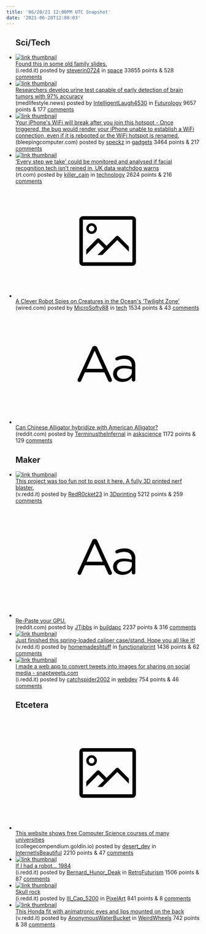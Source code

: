 ```yaml
---
title: '06/20/21 12:00PM UTC Snapshot'
date: '2021-06-20T12:00:03'
---
```

<ul>
<h2>Sci/Tech</h2>

<li><a href='https://i.redd.it/6pu4jyn1nb671.jpg'><img src='https://b.thumbs.redditmedia.com/5sV5E9PcIi9auB6x7y2uiX1UlWFvUvHFWzVdTjMkZ_k.jpg' alt='link thumbnail'></a><div><div class='linkTitle'><a href='https://i.redd.it/6pu4jyn1nb671.jpg'>Found this in some old family slides.</a></div>(i.redd.it) posted by <a href='https://www.reddit.com/user/steverin0724'>steverin0724</a> in <a href='https://www.reddit.com/r/space'>space</a> 33855 points & 528 <a href='https://www.reddit.com/r/space/comments/o3uck1/found_this_in_some_old_family_slides/'>comments</a></div></li>

<li><a href='https://medlifestyle.news/2021/06/19/researchers-develop-urine-test-capable-of-early-detection-of-brain-tumors-with-97-accuracy/'><img src='https://a.thumbs.redditmedia.com/mMTowoEgmRiN8tKgCMuS6lJiD-ZFaGjrSR04Y4bWQt4.jpg' alt='link thumbnail'></a><div><div class='linkTitle'><a href='https://medlifestyle.news/2021/06/19/researchers-develop-urine-test-capable-of-early-detection-of-brain-tumors-with-97-accuracy/'>Researchers develop urine test capable of early detection of brain tumors with 97% accuracy</a></div>(medlifestyle.news) posted by <a href='https://www.reddit.com/user/IntelligentLaugh4530'>IntelligentLaugh4530</a> in <a href='https://www.reddit.com/r/Futurology'>Futurology</a> 9657 points & 177 <a href='https://www.reddit.com/r/Futurology/comments/o3xy2l/researchers_develop_urine_test_capable_of_early/'>comments</a></div></li>

<li><a href='https://www.bleepingcomputer.com/news/security/your-iphones-wifi-will-break-after-you-join-this-hotspot/'><img src='https://b.thumbs.redditmedia.com/6x6ItIYAEuw-E5W2lxbVTb1-6ZrEDXYZoNPmqArGsUQ.jpg' alt='link thumbnail'></a><div><div class='linkTitle'><a href='https://www.bleepingcomputer.com/news/security/your-iphones-wifi-will-break-after-you-join-this-hotspot/'>Your iPhone's WiFi will break after you join this hotspot - Once triggered, the bug would render your iPhone unable to establish a WiFi connection, even if it is rebooted or the WiFi hotspot is renamed.</a></div>(bleepingcomputer.com) posted by <a href='https://www.reddit.com/user/speckz'>speckz</a> in <a href='https://www.reddit.com/r/gadgets'>gadgets</a> 3464 points & 217 <a href='https://www.reddit.com/r/gadgets/comments/o3nn8s/your_iphones_wifi_will_break_after_you_join_this/'>comments</a></div></li>

<li><a href='https://www.rt.com/uk/527029-facial-recognition-privacy-ico/'><img src='https://b.thumbs.redditmedia.com/tIvMXRJQLEfY9m_3NEkeVVZgWXq4cqh4DdNm8g0tXzA.jpg' alt='link thumbnail'></a><div><div class='linkTitle'><a href='https://www.rt.com/uk/527029-facial-recognition-privacy-ico/'>‘Every step we take’ could be monitored and analysed if facial recognition tech isn’t reined in, UK data watchdog warns</a></div>(rt.com) posted by <a href='https://www.reddit.com/user/killer_cain'>killer_cain</a> in <a href='https://www.reddit.com/r/technology'>technology</a> 2624 points & 216 <a href='https://www.reddit.com/r/technology/comments/o3eqij/every_step_we_take_could_be_monitored_and/'>comments</a></div></li>

<li><a href='https://www.wired.com/story/a-clever-robot-spies-on-creatures-in-the-oceans-twilight-zone/#intcid=_wired-homepage-right-rail_f80469c3-7249-4439-b6ce-b36b02189dcd_popular4-1'><svg version='1.1' viewBox='-34 -14 104 64' preserveAspectRatio='xMidYMid meet' xmlns='http://www.w3.org/2000/svg' xmlns:xlink='http://www.w3.org/1999/xlink'>
    <title>link thumbnail</title>
    <path d='M32,4H4A2,2,0,0,0,2,6V30a2,2,0,0,0,2,2H32a2,2,0,0,0,2-2V6A2,2,0,0,0,32,4ZM4,30V6H32V30Z'></path>
    <path d='M8.92,14a3,3,0,1,0-3-3A3,3,0,0,0,8.92,14Zm0-4.6A1.6,1.6,0,1,1,7.33,11,1.6,1.6,0,0,1,8.92,9.41Z'></path>
    <path d='M22.78,15.37l-5.4,5.4-4-4a1,1,0,0,0-1.41,0L5.92,22.9v2.83l6.79-6.79L16,22.18l-3.75,3.75H15l8.45-8.45L30,24V21.18l-5.81-5.81A1,1,0,0,0,22.78,15.37Z'></path>
    </svg></a><div><div class='linkTitle'><a href='https://www.wired.com/story/a-clever-robot-spies-on-creatures-in-the-oceans-twilight-zone/#intcid=_wired-homepage-right-rail_f80469c3-7249-4439-b6ce-b36b02189dcd_popular4-1'>A Clever Robot Spies on Creatures in the Ocean's ‘Twilight Zone’</a></div>(wired.com) posted by <a href='https://www.reddit.com/user/MicroSofty88'>MicroSofty88</a> in <a href='https://www.reddit.com/r/tech'>tech</a> 1534 points & 43 <a href='https://www.reddit.com/r/tech/comments/o3lbhv/a_clever_robot_spies_on_creatures_in_the_oceans/'>comments</a></div></li>

<li><a href='https://www.reddit.com/r/askscience/comments/o3qxec/can_chinese_alligator_hybridize_with_american/'><svg version='1.1' viewBox='-34 -12 104 64' preserveAspectRatio='xMidYMid slice' xmlns='http://www.w3.org/2000/svg' xmlns:xlink='http://www.w3.org/1999/xlink'>
    <title>text link thumbnail</title>
    <path d='M12.19,8.84a1.45,1.45,0,0,0-1.4-1h-.12a1.46,1.46,0,0,0-1.42,1L1.14,26.56a1.29,1.29,0,0,0-.14.59,1,1,0,0,0,1,1,1.12,1.12,0,0,0,1.08-.77l2.08-4.65h11l2.08,4.59a1.24,1.24,0,0,0,1.12.83,1.08,1.08,0,0,0,1.08-1.08,1.64,1.64,0,0,0-.14-.57ZM6.08,20.71l4.59-10.22,4.6,10.22Z'>
    </path>
    <path d='M32.24,14.78A6.35,6.35,0,0,0,27.6,13.2a11.36,11.36,0,0,0-4.7,1,1,1,0,0,0-.58.89,1,1,0,0,0,.94.92,1.23,1.23,0,0,0,.39-.08,8.87,8.87,0,0,1,3.72-.81c2.7,0,4.28,1.33,4.28,3.92v.5a15.29,15.29,0,0,0-4.42-.61c-3.64,0-6.14,1.61-6.14,4.64v.05c0,2.95,2.7,4.48,5.37,4.48a6.29,6.29,0,0,0,5.19-2.48V26.9a1,1,0,0,0,1,1,1,1,0,0,0,1-1.06V19A5.71,5.71,0,0,0,32.24,14.78Zm-.56,7.7c0,2.28-2.17,3.89-4.81,3.89-1.94,0-3.61-1.06-3.61-2.86v-.06c0-1.8,1.5-3,4.2-3a15.2,15.2,0,0,1,4.22.61Z'>
    </path>
    </svg></a><div><div class='linkTitle'><a href='https://www.reddit.com/r/askscience/comments/o3qxec/can_chinese_alligator_hybridize_with_american/'>Can Chinese Alligator hybridize with American Alligator?</a></div>(reddit.com) posted by <a href='https://www.reddit.com/user/TerminustheInfernal'>TerminustheInfernal</a> in <a href='https://www.reddit.com/r/askscience'>askscience</a> 1172 points & 129 <a href='https://www.reddit.com/r/askscience/comments/o3qxec/can_chinese_alligator_hybridize_with_american/'>comments</a></div></li>

<h2>Maker</h2>

<li><a href='https://v.redd.it/e0q10sv7ba671'><img src='https://b.thumbs.redditmedia.com/RlBJR6R5dMBx92IMW7siiNWOy-nRP5TARg8zcAQueCM.jpg' alt='link thumbnail'></a><div><div class='linkTitle'><a href='https://v.redd.it/e0q10sv7ba671'>This project was too fun not to post it here. A fully 3D printed nerf blaster.</a></div>(v.redd.it) posted by <a href='https://www.reddit.com/user/RedR0cket23'>RedR0cket23</a> in <a href='https://www.reddit.com/r/3Dprinting'>3Dprinting</a> 5212 points & 259 <a href='https://www.reddit.com/r/3Dprinting/comments/o3pg0r/this_project_was_too_fun_not_to_post_it_here_a/'>comments</a></div></li>

<li><a href='https://www.reddit.com/r/buildapc/comments/o3rm6q/repaste_your_gpu/'><svg version='1.1' viewBox='-34 -12 104 64' preserveAspectRatio='xMidYMid slice' xmlns='http://www.w3.org/2000/svg' xmlns:xlink='http://www.w3.org/1999/xlink'>
    <title>text link thumbnail</title>
    <path d='M12.19,8.84a1.45,1.45,0,0,0-1.4-1h-.12a1.46,1.46,0,0,0-1.42,1L1.14,26.56a1.29,1.29,0,0,0-.14.59,1,1,0,0,0,1,1,1.12,1.12,0,0,0,1.08-.77l2.08-4.65h11l2.08,4.59a1.24,1.24,0,0,0,1.12.83,1.08,1.08,0,0,0,1.08-1.08,1.64,1.64,0,0,0-.14-.57ZM6.08,20.71l4.59-10.22,4.6,10.22Z'>
    </path>
    <path d='M32.24,14.78A6.35,6.35,0,0,0,27.6,13.2a11.36,11.36,0,0,0-4.7,1,1,1,0,0,0-.58.89,1,1,0,0,0,.94.92,1.23,1.23,0,0,0,.39-.08,8.87,8.87,0,0,1,3.72-.81c2.7,0,4.28,1.33,4.28,3.92v.5a15.29,15.29,0,0,0-4.42-.61c-3.64,0-6.14,1.61-6.14,4.64v.05c0,2.95,2.7,4.48,5.37,4.48a6.29,6.29,0,0,0,5.19-2.48V26.9a1,1,0,0,0,1,1,1,1,0,0,0,1-1.06V19A5.71,5.71,0,0,0,32.24,14.78Zm-.56,7.7c0,2.28-2.17,3.89-4.81,3.89-1.94,0-3.61-1.06-3.61-2.86v-.06c0-1.8,1.5-3,4.2-3a15.2,15.2,0,0,1,4.22.61Z'>
    </path>
    </svg></a><div><div class='linkTitle'><a href='https://www.reddit.com/r/buildapc/comments/o3rm6q/repaste_your_gpu/'>Re-Paste your GPU.</a></div>(reddit.com) posted by <a href='https://www.reddit.com/user/JTibbs'>JTibbs</a> in <a href='https://www.reddit.com/r/buildapc'>buildapc</a> 2237 points & 316 <a href='https://www.reddit.com/r/buildapc/comments/o3rm6q/repaste_your_gpu/'>comments</a></div></li>

<li><a href='https://v.redd.it/dkyqb47sbc671'><img src='https://a.thumbs.redditmedia.com/2ixecZ-v_JjIDUuGSKygBoxZd-qW66VZQwXPSWlB3S8.jpg' alt='link thumbnail'></a><div><div class='linkTitle'><a href='https://v.redd.it/dkyqb47sbc671'>Just finished this spring-loaded caliper case/stand. Hope you all like it!</a></div>(v.redd.it) posted by <a href='https://www.reddit.com/user/homemadeshtuff'>homemadeshtuff</a> in <a href='https://www.reddit.com/r/functionalprint'>functionalprint</a> 1436 points & 62 <a href='https://www.reddit.com/r/functionalprint/comments/o3wna2/just_finished_this_springloaded_caliper_casestand/'>comments</a></div></li>

<li><a href='https://i.redd.it/0bo7j7lol9671.png'><img src='https://b.thumbs.redditmedia.com/nQEBTnCM2vx4AEEglUEZXjTgos_Ru5YeUsihpkNpksE.jpg' alt='link thumbnail'></a><div><div class='linkTitle'><a href='https://i.redd.it/0bo7j7lol9671.png'>I made a web app to convert tweets into images for sharing on social media - snaptweets.com</a></div>(i.redd.it) posted by <a href='https://www.reddit.com/user/catchspider2002'>catchspider2002</a> in <a href='https://www.reddit.com/r/webdev'>webdev</a> 754 points & 46 <a href='https://www.reddit.com/r/webdev/comments/o3mguu/i_made_a_web_app_to_convert_tweets_into_images/'>comments</a></div></li>

<h2>Etcetera</h2>

<li><a href='https://collegecompendium.goldin.io/'><svg version='1.1' viewBox='-34 -14 104 64' preserveAspectRatio='xMidYMid meet' xmlns='http://www.w3.org/2000/svg' xmlns:xlink='http://www.w3.org/1999/xlink'>
    <title>link thumbnail</title>
    <path d='M32,4H4A2,2,0,0,0,2,6V30a2,2,0,0,0,2,2H32a2,2,0,0,0,2-2V6A2,2,0,0,0,32,4ZM4,30V6H32V30Z'></path>
    <path d='M8.92,14a3,3,0,1,0-3-3A3,3,0,0,0,8.92,14Zm0-4.6A1.6,1.6,0,1,1,7.33,11,1.6,1.6,0,0,1,8.92,9.41Z'></path>
    <path d='M22.78,15.37l-5.4,5.4-4-4a1,1,0,0,0-1.41,0L5.92,22.9v2.83l6.79-6.79L16,22.18l-3.75,3.75H15l8.45-8.45L30,24V21.18l-5.81-5.81A1,1,0,0,0,22.78,15.37Z'></path>
    </svg></a><div><div class='linkTitle'><a href='https://collegecompendium.goldin.io/'>This website shows free Computer Science courses of many universities</a></div>(collegecompendium.goldin.io) posted by <a href='https://www.reddit.com/user/desert_dev'>desert_dev</a> in <a href='https://www.reddit.com/r/InternetIsBeautiful'>InternetIsBeautiful</a> 2210 points & 47 <a href='https://www.reddit.com/r/InternetIsBeautiful/comments/o3jrsm/this_website_shows_free_computer_science_courses/'>comments</a></div></li>

<li><a href='https://i.redd.it/dxqsvdvqwa671.jpg'><img src='https://b.thumbs.redditmedia.com/JLvQzRZD80nu0iEFgWAMeRG5dE77DsDotJ8zvy8IPSs.jpg' alt='link thumbnail'></a><div><div class='linkTitle'><a href='https://i.redd.it/dxqsvdvqwa671.jpg'>If I had a robot... 1984</a></div>(i.redd.it) posted by <a href='https://www.reddit.com/user/Bernard_Hunor_Deak'>Bernard_Hunor_Deak</a> in <a href='https://www.reddit.com/r/RetroFuturism'>RetroFuturism</a> 1506 points & 87 <a href='https://www.reddit.com/r/RetroFuturism/comments/o3rr4q/if_i_had_a_robot_1984/'>comments</a></div></li>

<li><a href='https://i.redd.it/mu43lmacha671.jpg'><img src='https://b.thumbs.redditmedia.com/-yORBuuGmft-UUodppkNLMPiACZxiJV803NE_Pqx4HM.jpg' alt='link thumbnail'></a><div><div class='linkTitle'><a href='https://i.redd.it/mu43lmacha671.jpg'>Skull rock</a></div>(i.redd.it) posted by <a href='https://www.reddit.com/user/Ill_Cap_5200'>Ill_Cap_5200</a> in <a href='https://www.reddit.com/r/PixelArt'>PixelArt</a> 841 points & 8 <a href='https://www.reddit.com/r/PixelArt/comments/o3q47t/skull_rock/'>comments</a></div></li>

<li><a href='https://v.redd.it/daa59b96bb671'><img src='https://b.thumbs.redditmedia.com/JmqZMFkBRZqi0ErhTrbcd47MDkW1UaphjYjSeAsDB5k.jpg' alt='link thumbnail'></a><div><div class='linkTitle'><a href='https://v.redd.it/daa59b96bb671'>This Honda fit with animatronic eyes and lips mounted on the back</a></div>(v.redd.it) posted by <a href='https://www.reddit.com/user/AnonymousWaterBucket'>AnonymousWaterBucket</a> in <a href='https://www.reddit.com/r/WeirdWheels'>WeirdWheels</a> 742 points & 38 <a href='https://www.reddit.com/r/WeirdWheels/comments/o3tb9r/this_honda_fit_with_animatronic_eyes_and_lips/'>comments</a></div></li>

</ul>
